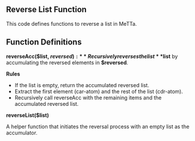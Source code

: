 ## Reverse List Function
This code defines functions to reverse a list in MeTTa.

## Function Definitions

**reverseAcc($list, $reversed):** Recursively reverses the list **$list** by accumulating the reversed elements in **$reversed**.

**Rules**
- If the list is empty, return the accumulated reversed list.
- Extract the first element (car-atom) and the rest of the list (cdr-atom).
- Recursively call reverseAcc with the remaining items and the accumulated reversed list.


**reverseList($list)**

A helper function that initiates the reversal process with an empty list as the accumulator.



